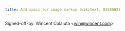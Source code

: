 ```yaml
---
title: Add specs for image markup (wikitext, 8358662)
---
```


Signed-off-by: Wincent Colaiuta &lt;win@wincent.com&gt;
